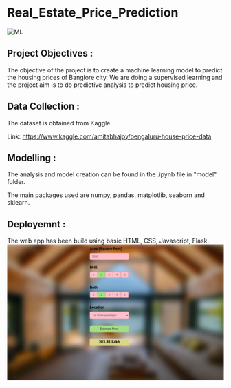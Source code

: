 # Real_Estate_Price_Prediction

![ML](https://img.shields.io/badge/ML-Regression-blue.svg) 

## Project Objectives :
The objective of the project is to create a machine learning model to predict the housing prices of Banglore city. 
We are doing a supervised learning and the project aim is to do predictive analysis to predict housing price.

## Data Collection :
The dataset is obtained from Kaggle. 

Link: https://www.kaggle.com/amitabhajoy/bengaluru-house-price-data

## Modelling :
The analysis and model creation can be found in the .ipynb file in "model" folder.

The main packages used are numpy, pandas, matplotlib, seaborn and sklearn.  

## Deployemnt :
The web app has been build using basic HTML, CSS, Javascript, Flask.
![ML](static/house.JPG)

